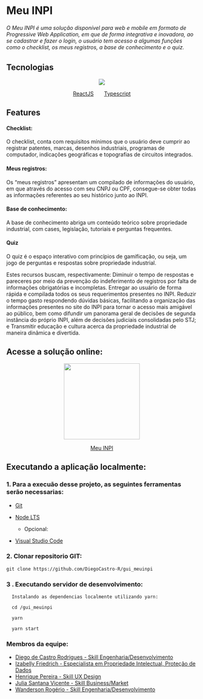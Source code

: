 <h1>Meu INPI</h1>

<h6> O Meu INPI é uma solução disponível para web e mobile em formato de Progressive Web Application, em que de forma integrativa e inovadora, ao se cadastrar e fazer o login, o usuário tem acesso a algumas funções como o checklist, os meus registros, a base de conhecimento e o quiz.
 </h6>

## Tecnologias

<div>
<p align="center">
<img src="https://www.ciawebsites.com.br/wp-content/webp-express/webp-images/uploads/2019/08/PWAxreact3.png.webp"  /> 
 </p>
</div>
<p align="center">
 <a href="https://reactnative.dev/">ReactJS</a> &nbsp &nbsp &nbsp <a href="https://www.typescriptlang.org/">Typescript</a>
</p>

## Features

 <h4>Checklist:</h4> 
  O checklist, conta com requisitos mínimos que o usuário deve cumprir ao registrar patentes, marcas, desenhos industriais, programas de computador, indicações geográficas e topografias de circuitos integrados. 
 <h4>Meus registros:</h4> 
  Os “meus registros” apresentam um compilado de informações do usuário, em que através do acesso com seu CNPJ ou CPF, consegue-se obter todas as informações referentes ao seu histórico junto ao INPI.
 <h4>Base de conhecimento:</h4>
  A base de conhecimento abriga um conteúdo teórico sobre propriedade industrial, com cases, legislação, tutoriais e perguntas frequentes.
  <h4>Quiz</h4>
  O quiz é o espaço interativo com princípios de gamificação, ou seja, um jogo de perguntas e respostas sobre propriedade industrial.

Estes recursos buscam, respectivamente:
Diminuir o tempo de respostas e pareceres por meio da prevenção do indeferimento de registros por falta de informações obrigatórias e incompletas.
Entregar ao usuário de forma rápida e compilada todos os seus requerimentos presentes no INPI.
Reduzir o tempo gasto respondendo dúvidas básicas, facilitando a organização das informações presentes no site do INPI para tornar o acesso mais amigável ao público, bem como difundir um panorama geral de decisões de segunda instância do próprio INPI, além de decisões judiciais consolidadas pelo STJ;
e Transmitir educação e cultura acerca da propriedade industrial de maneira dinâmica e divertida.

## Acesse a solução online:

<p align="center">

<img src="https://youthful-bhabha-be5a00.netlify.app/static/media/logo.17890bb2.png" width="200" height="auto" />
 </p>
 <p align="center">
 <a href="https://youthful-bhabha-be5a00.netlify.app/">Meu INPI</a>
 </p>
 
 ## Executando a aplicação localmente:
 
   ### 1. Para a execuão desse projeto, as seguintes ferramentas serão necessarias:

- [Git](https://git-scm.com/downloads)
- [Node LTS](https://nodejs.org/dist/v12.16.2/node-v12.16.2-x64.msi)

  - Opcional:

- [Visual Studio Code](https://code.visualstudio.com/)

### 2. Clonar repositorio GIT:

`git clone https://github.com/DiegoCastro-R/gui_meuinpi`

### 3 . Executando servidor de desenvolvimento:

      Instalando as dependencias localmente utilizando yarn:

      cd /gui_meuinpi

      yarn

      yarn start

### Membros da equipe:

- [Diego de Castro Rodrigues - Skill Engenharia/Desenvolvimento](https://www.linkedin.com/in/diegocastro-r/)
- [Izabelly Friedrich - Especialista em Propriedade Intelectual, Proteção de Dados](https://www.linkedin.com/in/lethicia-moura-307183ba/)
- [Henrique Pereira - Skill UX Design](https://www.linkedin.com/in/alhenriquepereira/)
- [Julia Santana Vicente - Skill Business/Market](https://www.linkedin.com/in/julia-santana-vicente/)
- [Wanderson Rogério - Skill Engenharia/Desenvolvimento](https://www.linkedin.com/in/izabelly-friedrich-108677205/)
